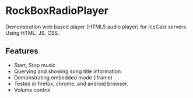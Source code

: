 # RockBoxRadioPlayer
Demonstration web based player (HTML5 audio player) for IceCast servers. Using HTML, JS, CSS.
## Features
- Start, Stop music
- Querying and showing song title information
- Demonstrating embedded mode (iframe)
- Tested in firefox, chrome, and android browser.
- Volume control

